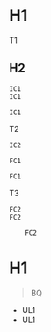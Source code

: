 # H1

T1

## H2

    IC1
    IC1

    IC1

T2

    
    IC2
    

```
FC1

FC1

```

T3

```foo
FC2
FC2

    FC2
```

# H1

> BQ

 * UL1
 * UL1

